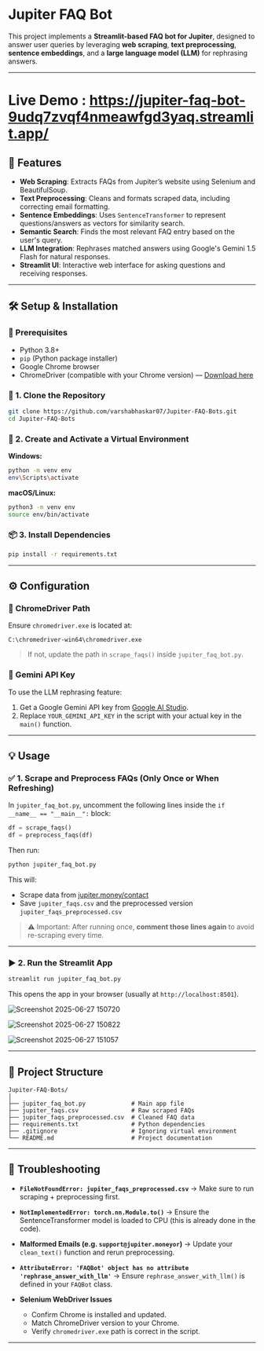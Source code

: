 # Jupiter FAQ Bot

This project implements a **Streamlit-based FAQ bot for Jupiter**, designed to answer user queries by leveraging **web scraping**, **text preprocessing**, **sentence embeddings**, and a **large language model (LLM)** for rephrasing answers.

---

# Live Demo : https://jupiter-faq-bot-9udq7zvqf4nmeawfgd3yaq.streamlit.app/

## 🚀 Features

- **Web Scraping**: Extracts FAQs from Jupiter’s website using Selenium and BeautifulSoup.
- **Text Preprocessing**: Cleans and formats scraped data, including correcting email formatting.
- **Sentence Embeddings**: Uses `SentenceTransformer` to represent questions/answers as vectors for similarity search.
- **Semantic Search**: Finds the most relevant FAQ entry based on the user's query.
- **LLM Integration**: Rephrases matched answers using Google's Gemini 1.5 Flash for natural responses.
- **Streamlit UI**: Interactive web interface for asking questions and receiving responses.

---

## 🛠️ Setup & Installation

### 🔗 Prerequisites
- Python 3.8+
- `pip` (Python package installer)
- Google Chrome browser
- ChromeDriver (compatible with your Chrome version) — [Download here](https://chromedriver.chromium.org/downloads)

### 🧾 1. Clone the Repository
```bash
git clone https://github.com/varshabhaskar07/Jupiter-FAQ-Bots.git
cd Jupiter-FAQ-Bots
````

### 🧪 2. Create and Activate a Virtual Environment

**Windows:**

```bash
python -m venv env
env\Scripts\activate
```

**macOS/Linux:**

```bash
python3 -m venv env
source env/bin/activate
```

### 📦 3. Install Dependencies

```bash
pip install -r requirements.txt
```

---

## ⚙️ Configuration

### 🧭 ChromeDriver Path

Ensure `chromedriver.exe` is located at:

```
C:\chromedriver-win64\chromedriver.exe
```

> If not, update the path in `scrape_faqs()` inside `jupiter_faq_bot.py`.

### 🔑 Gemini API Key

To use the LLM rephrasing feature:

1. Get a Google Gemini API key from [Google AI Studio](https://makersuite.google.com/app).
2. Replace `YOUR_GEMINI_API_KEY` in the script with your actual key in the `main()` function.

---

## 💡 Usage

### ✅ 1. Scrape and Preprocess FAQs (Only Once or When Refreshing)

In `jupiter_faq_bot.py`, uncomment the following lines inside the `if __name__ == "__main__":` block:

```python
df = scrape_faqs()
df = preprocess_faqs(df)
```

Then run:

```bash
python jupiter_faq_bot.py
```

This will:

* Scrape data from [jupiter.money/contact](https://jupiter.money/contact)
* Save `jupiter_faqs.csv` and the preprocessed version `jupiter_faqs_preprocessed.csv`

> ⚠️ Important: After running once, **comment those lines again** to avoid re-scraping every time.

---

### ▶️ 2. Run the Streamlit App

```bash
streamlit run jupiter_faq_bot.py
```

This opens the app in your browser (usually at `http://localhost:8501`).

![Screenshot 2025-06-27 150720](https://github.com/user-attachments/assets/c6ebf76b-2cb8-4ce8-8d4c-b73d62dbe9a2)

![Screenshot 2025-06-27 150822](https://github.com/user-attachments/assets/e1369b5c-530c-4d44-80f9-5a28e9a38798)

![Screenshot 2025-06-27 151057](https://github.com/user-attachments/assets/7195f5a5-605c-4383-9dab-856258bb4626)

---

## 📁 Project Structure

```
Jupiter-FAQ-Bots/
│
├── jupiter_faq_bot.py             # Main app file
├── jupiter_faqs.csv               # Raw scraped FAQs
├── jupiter_faqs_preprocessed.csv  # Cleaned FAQ data
├── requirements.txt               # Python dependencies
├── .gitignore                     # Ignoring virtual environment
└── README.md                      # Project documentation
```

---

## 🧯 Troubleshooting

* **`FileNotFoundError: jupiter_faqs_preprocessed.csv`**
  → Make sure to run scraping + preprocessing first.

* **`NotImplementedError: torch.nn.Module.to()`**
  → Ensure the SentenceTransformer model is loaded to CPU (this is already done in the code).

* **Malformed Emails (e.g. `support@jupiter.moneyor`)**
  → Update your `clean_text()` function and rerun preprocessing.

* **`AttributeError: 'FAQBot' object has no attribute 'rephrase_answer_with_llm'`**
  → Ensure `rephrase_answer_with_llm()` is defined in your `FAQBot` class.

* **Selenium WebDriver Issues**

  * Confirm Chrome is installed and updated.
  * Match ChromeDriver version to your Chrome.
  * Verify `chromedriver.exe` path is correct in the script.

---

